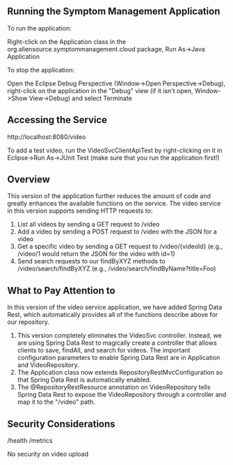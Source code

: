 ## Running the Symptom Management Application

To run the application:

Right-click on the Application class in the org.aliensource.symptommanagement.cloud
package, Run As->Java Application

To stop the application:

Open the Eclipse Debug Perspective (Window->Open Perspective->Debug), right-click on
the application in the "Debug" view (if it isn't open, Window->Show View->Debug) and
select Terminate

## Accessing the Service

http://localhost:8080/video

To add a test video, run the VideoSvcClientApiTest by right-clicking on it in 
Eclipse->Run As->JUnit Test (make sure that you run the application first!)

## Overview

This version of the application further reduces the amount of code and greatly
enhances the available functions on the service. The video service in this version
supports sending HTTP requests to:

   1. List all videos by sending a GET request to /video 
   2. Add a video by sending a POST request to /video with the JSON for a video
   3. Get a specific video by sending a GET request to /video/{videoId}
      (e.g., /video/1 would return the JSON for the video with id=1)
   4. Send search requests to our findByXYZ methods to /video/search/findByXYZ
      (e.g., /video/search/findByName?title=Foo)

## What to Pay Attention to

In this version of the video service application, we have added Spring Data Rest,
which automatically provides all of the functions describe above for our repository.

1. This version completely eliminates the VideoSvc controller. Instead, we are using
   Spring Data Rest to magically create a controller that allows clients to save,
   findAll, and search for videos. The important configuration parameters to enable
   Spring Data Rest are in Application and VideoRepository. 
2. The Application class now extends RepositoryRestMvcConfiguration so that Spring Data
   Rest is automatically enabled.
3. The @RepositoryRestResource annotation on VideoRepository tells Spring Data Rest to
   expose the VideoRepository through a controller and map it to the 
   "/video" path.



## Security Considerations

/health
/metrics

No security on video upload